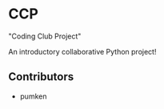 # CCP
"Coding Club Project"

An introductory collaborative Python project!

## Contributors

- pumken
